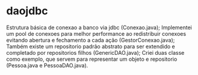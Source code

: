 # daojdbc
Estrutura básica de conexao a banco via jdbc (Conexao.java);
Implementei um pool de conexoes para melhor performance ao redistribuir conexoes evitando abertura e fechamento a cada ação (GestorConexao.java);
Também existe um repositorio padrão abstrato para ser extendido e completado por repositorios filhos (GenericDAO.java);
Criei duas classe como exemplo, que servem para representar um objeto e repositorio (Pessoa.java e PessoaDAO.java).
